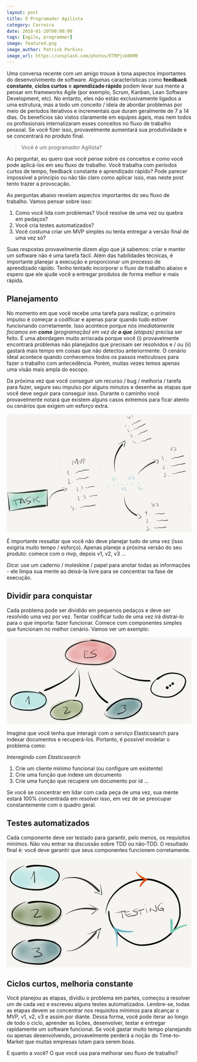 ```yaml
---
layout: post
title: O Programador Agilista
category: Carreira
date: 2018-01-20T00:00:00
tags: [agile, programmer]
image: featured.png
image_author: Patrick Perkins
image_url: https://unsplash.com/photos/ETRPjvb0KM0
---
```


Uma conversa recente com um amigo trouxe à tona aspectos importantes do desenvolvimento de software. Algumas características como **feedback constante**, **ciclos curtos** e **aprendizado rápido** podem levar sua mente a pensar em frameworks Agile (por exemplo, Scrum, Kanban, Lean Software Development, etc). No entanto, eles não estão exclusivamente ligados a uma estrutura, mas a todo um conceito / ideia de abordar problemas por meio de períodos iterativos e incrementais que duram geralmente de 7 a 14 dias. Os benefícios são vistos claramente em equipes ágeis, mas nem todos os profissionais internalizaram esses conceitos no fluxo de trabalho pessoal. Se você fizer isso, provavelmente aumentará sua produtividade e se concentrará no produto final.

> Você é um programador Agilista?

Ao perguntar, eu quero que você pense sobre os conceitos e como você pode aplicá-los em seu fluxo de trabalho. Você trabalha com períodos curtos de tempo, feedback constante e aprendizado rápido? Pode parecer impossível a princípio ou não tão claro como aplicar isso, mas neste post tento trazer a provocação.

As perguntas abaixo revelam aspectos importantes do seu fluxo de trabalho. Vamos pensar sobre isso:

1. Como você lida com problemas? Você resolve de uma vez ou quebra em pedaços?
2. Você cria testes automatizados?
3. Você costuma criar um MVP simples ou tenta entregar a versão final de uma vez só?

Suas respostas provavelmente dizem algo que já sabemos: criar e manter um software não é uma tarefa fácil. Além das habilidades técnicas, é importante planejar a execução e proporcionar um processo de aprendizado rápido. Tenho tentado incorporar o fluxo de trabalho abaixo e espero que ele ajude você a entregar produtos de forma melhor e mais rápida.

## Planejamento

No momento em que você recebe uma tarefa para realizar, o primeiro impulso é começar a codificar e apenas parar quando tudo estiver funcionando corretamente. Isso acontece porque nós _imediatamente focamos em **como** (programação) em vez de **o que** (etapas)_ precisa ser feito. É uma abordagem muito arriscada porque você (i) provavelmente encontrará problemas não planejados que precisam ser resolvidos e / ou (ii) gastará mais tempo em coisas que não detectou anteriormente. O cenário ideal acontece quando conhecemos todos os passos meticulosos para fazer o trabalho com antecedência. Porém, muitas vezes temos apenas uma visão mais ampla do escopo.

Da próxima vez que você conseguir um recurso / bug / melhoria / tarefa para fazer, segure seu impulso por alguns minutos e desenhe as etapas que você deve seguir para conseguir isso. Durante o caminho você provavelmente notará que existem alguns casos extremos para ficar atento ou cenários que exigem um esforço extra.

![Planeje as etapas](./step1.png "Planeje as etapas")

É importante ressaltar que você não deve planejar tudo de uma vez (isso exigiria muito tempo / esforço). Apenas planeje a próxima versão do seu produto: comece com o mvp, depois v1, v2, v3 ...

_Dica:_ use um caderno / moleskine / papel para anotar todas as informações - ele limpa sua mente ao deixá-la livre para se concentrar na fase de execução.

## Dividir para conquistar

Cada problema pode ser dividido em pequenos pedaços e deve ser resolvido uma vez por vez. Tentar codificar tudo de uma vez irá distraí-lo para o que importa: fazer funcionar. Comece com componentes simples que funcionam no melhor cenário. Vamos ver um exemplo:

![Divida um problema em pequenas partes](./step2.png "Divida um problema em pequenas partes")

Imagine que você tenha que interagir com o serviço Elasticsearch para indexar documentos e recuperá-los. Portanto, é possível modelar o problema como:

_Interagindo com Elasticsearch_

1. Crie um cliente mínimo funcional (ou configure um existente)
2. Crie uma função que indexe um documento
3. Crie uma função que recupere um documento por id
   ...

Se você se concentrar em lidar com cada peça de uma vez, sua mente estará 100% concentrada em resolver isso, em vez de se preocupar constantemente com o quadro geral.

## Testes automatizados

Cada componente deve ser testado para garantir, pelo menos, os requisitos mínimos. Não vou entrar na discussão sobre TDD ou não-TDD. O resultado final é: você deve garantir que seus componentes funcionem corretamente.

![Testes automatizados](./step3.png "Testes automatizados")

## Ciclos curtos, melhoria constante

Você planejou as etapas, dividiu o problema em partes, começou a resolver um de cada vez e escreveu alguns testes automatizados. Lembre-se, todas as etapas devem se concentrar nos requisitos mínimos para alcançar o MVP, v1, v2, v3 e assim por diante. Dessa forma, você pode iterar ao longo de todo o ciclo, aprender as lições, desenvolver, testar e entregar rapidamente um software funcional. Se você gastar muito tempo planejando ou apenas desenvolvendo, provavelmente perderá a noção do Time-to-Market que muitas empresas lutam para serem boas.

E quanto a você? O que você usa para melhorar seu fluxo de trabalho?
